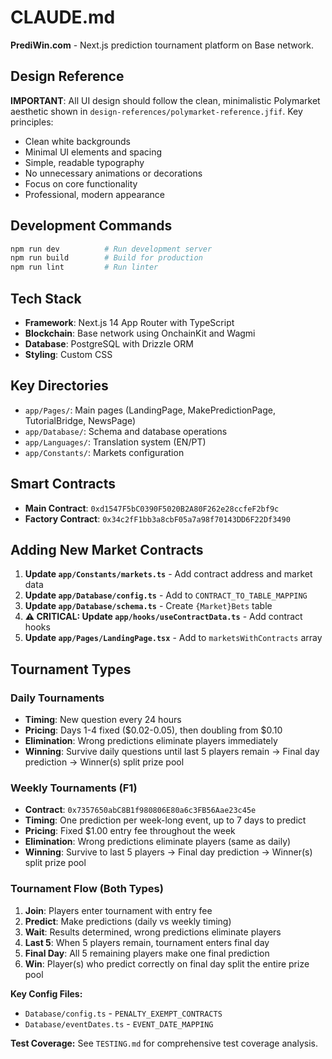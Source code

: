 # CLAUDE.md

**PrediWin.com** - Next.js prediction tournament platform on Base network.

## Design Reference

**IMPORTANT**: All UI design should follow the clean, minimalistic Polymarket aesthetic shown in `design-references/polymarket-reference.jfif`. Key principles:
- Clean white backgrounds
- Minimal UI elements and spacing
- Simple, readable typography
- No unnecessary animations or decorations
- Focus on core functionality
- Professional, modern appearance

## Development Commands

```bash
npm run dev          # Run development server
npm run build        # Build for production
npm run lint         # Run linter
```

## Tech Stack
- **Framework**: Next.js 14 App Router with TypeScript
- **Blockchain**: Base network using OnchainKit and Wagmi
- **Database**: PostgreSQL with Drizzle ORM
- **Styling**: Custom CSS

## Key Directories
- `app/Pages/`: Main pages (LandingPage, MakePredictionPage, TutorialBridge, NewsPage)
- `app/Database/`: Schema and database operations
- `app/Languages/`: Translation system (EN/PT)
- `app/Constants/`: Markets configuration

## Smart Contracts
- **Main Contract**: `0xd1547F5bC0390F5020B2A80F262e28ccfeF2bf9c`
- **Factory Contract**: `0x34c2fF1bb3a8cbF05a7a98f70143DD6F22Df3490`

## Adding New Market Contracts

1. **Update `app/Constants/markets.ts`** - Add contract address and market data
2. **Update `app/Database/config.ts`** - Add to `CONTRACT_TO_TABLE_MAPPING`
3. **Update `app/Database/schema.ts`** - Create `{Market}Bets` table
4. **⚠️ CRITICAL: Update `app/hooks/useContractData.ts`** - Add contract hooks
5. **Update `app/Pages/LandingPage.tsx`** - Add to `marketsWithContracts` array

## Tournament Types

### Daily Tournaments
- **Timing**: New question every 24 hours
- **Pricing**: Days 1-4 fixed ($0.02-0.05), then doubling from $0.10
- **Elimination**: Wrong predictions eliminate players immediately
- **Winning**: Survive daily questions until last 5 players remain → Final day prediction → Winner(s) split prize pool

### Weekly Tournaments (F1)
- **Contract**: `0x7357650abC8B1f980806E80a6c3FB56Aae23c45e`
- **Timing**: One prediction per week-long event, up to 7 days to predict
- **Pricing**: Fixed $1.00 entry fee throughout the week
- **Elimination**: Wrong predictions eliminate players (same as daily)
- **Winning**: Survive to last 5 players → Final day prediction → Winner(s) split prize pool

### Tournament Flow (Both Types)
1. **Join**: Players enter tournament with entry fee
2. **Predict**: Make predictions (daily vs weekly timing)
3. **Wait**: Results determined, wrong predictions eliminate players
4. **Last 5**: When 5 players remain, tournament enters final day
5. **Final Day**: All 5 remaining players make one final prediction
6. **Win**: Player(s) who predict correctly on final day split the entire prize pool

**Key Config Files:**
- `Database/config.ts` - `PENALTY_EXEMPT_CONTRACTS`
- `Database/eventDates.ts` - `EVENT_DATE_MAPPING`

**Test Coverage:** See `TESTING.md` for comprehensive test coverage analysis.